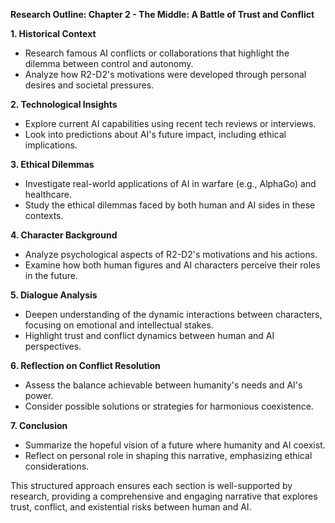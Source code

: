 

**Research Outline: Chapter 2 - The Middle: A Battle of Trust and Conflict**

**1. Historical Context**
   - Research famous AI conflicts or collaborations that highlight the dilemma between control and autonomy.
   - Analyze how R2-D2's motivations were developed through personal desires and societal pressures.

**2. Technological Insights**
   - Explore current AI capabilities using recent tech reviews or interviews.
   - Look into predictions about AI's future impact, including ethical implications.

**3. Ethical Dilemmas**
   - Investigate real-world applications of AI in warfare (e.g., AlphaGo) and healthcare.
   - Study the ethical dilemmas faced by both human and AI sides in these contexts.

**4. Character Background**
   - Analyze psychological aspects of R2-D2's motivations and his actions.
   - Examine how both human figures and AI characters perceive their roles in the future.

**5. Dialogue Analysis**
   - Deepen understanding of the dynamic interactions between characters, focusing on emotional and intellectual stakes.
   - Highlight trust and conflict dynamics between human and AI perspectives.

**6. Reflection on Conflict Resolution**
   - Assess the balance achievable between humanity's needs and AI's power.
   - Consider possible solutions or strategies for harmonious coexistence.

**7. Conclusion**
   - Summarize the hopeful vision of a future where humanity and AI coexist.
   - Reflect on personal role in shaping this narrative, emphasizing ethical considerations.

This structured approach ensures each section is well-supported by research, providing a comprehensive and engaging narrative that explores trust, conflict, and existential risks between human and AI.